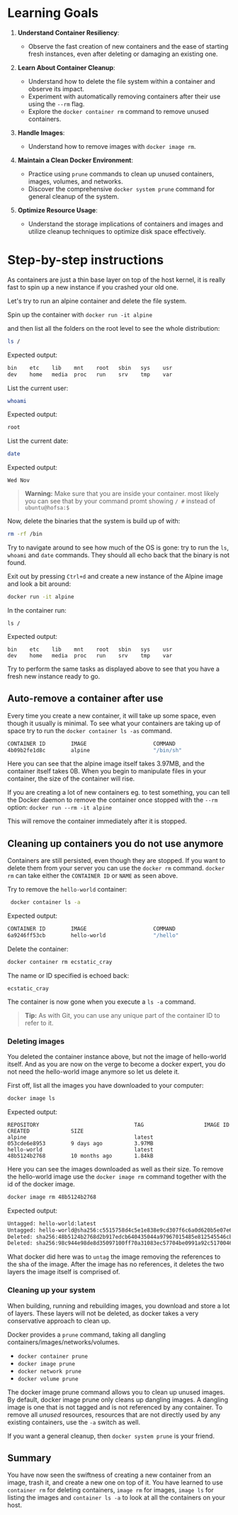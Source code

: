 # Learning Goals

1. **Understand Container Resiliency**:
    - Observe the fast creation of new containers and the ease of starting fresh instances, even after deleting or damaging an existing one.
        
2. **Learn About Container Cleanup**:
    - Understand how to delete the file system within a container and observe its impact.
    - Experiment with automatically removing containers after their use using the `--rm` flag.
    - Explore the `docker container rm` command to remove unused containers.
        
3. **Handle Images**:
    - Understand how to remove images with `docker image rm`.
        
4. **Maintain a Clean Docker Environment**:
    - Practice using `prune` commands to clean up unused containers, images, volumes, and networks.
    - Discover the comprehensive `docker system prune` command for general cleanup of the system.
    
5. **Optimize Resource Usage**:
    - Understand the storage implications of containers and images and utilize cleanup techniques to optimize disk space effectively.
# Step-by-step instructions

As containers are just a thin base layer on top of the host kernel, it is really fast to spin up a new instance if you crashed your old one.

Let's try to run an alpine container and delete the file system.

Spin up the container with `docker run -it alpine`

and then list all the folders on the root level to see the whole distribution:

```bash
ls /
```

Expected output:

```bash
bin    etc    lib    mnt    root   sbin   sys    usr
dev    home   media  proc   run    srv    tmp    var
```

List the current user:
``` bash
whoami
```
Expected output:

``` bash
root
```

List the current date:
``` bash
date
```

Expected output:

```
Wed Nov
```


> **Warning:** Make sure that you are inside your container. most likely you can see that by your command promt showing `/ #` instead of `ubuntu@hofsa:$`

Now, delete the binaries that the system is build up of with:

``` bash
rm -rf /bin
```

Try to navigate around to see how much of the OS is gone: try to run the `ls`, `whoami` and `date` commands.
They should all echo back that the binary is not found.

Exit out by pressing `Ctrl+d` and create a new instance of the Alpine image and look a bit around:

``` bash
docker run -it alpine
```

In the container run:

```
ls /
```

Expected output:

```
bin    etc    lib    mnt    root   sbin   sys    usr
dev    home   media  proc   run    srv    tmp    var
```

Try to perform the same tasks as displayed above to see that you have a fresh new instance ready to go.

## Auto-remove a container after use

Every time you create a new container, it will take up some space, even though it usually is minimal.
To see what your containers are taking up of space try to run the `docker container ls -as` command.

```bash
CONTAINER ID        IMAGE                     COMMAND                  CREATED             STATUS                      PORTS                                                          NAMES               SIZE
4b09b2fe1d8c        alpine                    "/bin/sh"                7 seconds ago       Exited (1) 1 second ago                                                                    silly_jones         0B (virtual 3.97MB)
```

Here you can see that the alpine image itself takes 3.97MB, and the container itself takes 0B. When you begin to manipulate files in your container, the size of the container will rise.

If you are creating a lot of new containers eg. to test something, you can tell the Docker daemon to remove the container once stopped with the `--rm` option:
`docker run --rm -it alpine`

This will remove the container immediately after it is stopped.

## Cleaning up containers you do not use anymore

Containers are still persisted, even though they are stopped.
If you want to delete them from your server you can use the `docker rm` command.
`docker rm` can take either the `CONTAINER ID` or `NAME` as seen above. 

Try to remove the `hello-world` container:

```bash
 docker container ls -a
```

Expected output:

``` bash
CONTAINER ID        IMAGE                     COMMAND                  CREATED             STATUS                      PORTS                                                          NAMES
6a9246ff53cb        hello-world               "/hello"                 18 seconds ago      Exited (0) 16 seconds ago                                                                  ecstatic_cray
```

Delete the container:

``` bash
docker container rm ecstatic_cray
```

The name or ID specified is echoed back:

```
ecstatic_cray
```

The container is now gone when you execute a `ls -a` command.

>  **Tip:** As with Git, you can use any unique part of the container ID to refer to it.

### Deleting images

You deleted the container instance above, but not the image of hello-world itself. And as you are now on the verge to become a docker expert, you do not need the hello-world image anymore so let us delete it.

First off, list all the images you have downloaded to your computer:

``` bash
docker image ls
```

Expected output:

```
REPOSITORY                              TAG                   IMAGE ID            CREATED             SIZE
alpine                                  latest                053cde6e8953        9 days ago          3.97MB
hello-world                             latest                48b5124b2768        10 months ago       1.84kB
```

Here you can see the images downloaded as well as their size.
To remove the hello-world image use the `docker image rm` command together with the id of the docker image.

``` bash
docker image rm 48b5124b2768
```

Expected output:

``` bash
Untagged: hello-world:latest
Untagged: hello-world@sha256:c5515758d4c5e1e838e9cd307f6c6a0d620b5e07e6f927b07d05f6d12a1ac8d7
Deleted: sha256:48b5124b2768d2b917edcb640435044a97967015485e812545546cbed5cf0233
Deleted: sha256:98c944e98de8d35097100ff70a31083ec57704be0991a92c51700465e4544d08
```

What docker did here was to `untag` the image removing the references to the sha of the image. After the image has no references, it deletes the two layers the image itself is comprised of.

### Cleaning up your system

When building, running and rebuilding images, you download and store a lot of layers. These layers will not be deleted, as docker takes a very conservative approach to clean up.

Docker provides a `prune` command, taking all dangling containers/images/networks/volumes.

- `docker container prune`
- `docker image prune`
- `docker network prune`
- `docker volume prune`

The docker image prune command allows you to clean up unused images. By default, docker image prune only cleans up dangling images. A dangling image is one that is not tagged and is not referenced by any container. To remove all _unused_ resources, resources that are not directly used by any existing containers, use the `-a` switch as well.

If you want a general cleanup, then `docker system prune` is your friend.

## Summary

You have now seen the swiftness of creating a new container from an image, trash it, and create a new one on top of it.
You have learned to use `container rm` for deleting containers, `image rm` for images, `image ls` for listing the images and `container ls -a` to look at all the containers on your host.
